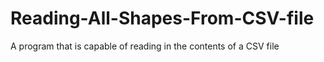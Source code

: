 # Reading-All-Shapes-From-CSV-file
A program that is capable of reading in the contents of a CSV file

